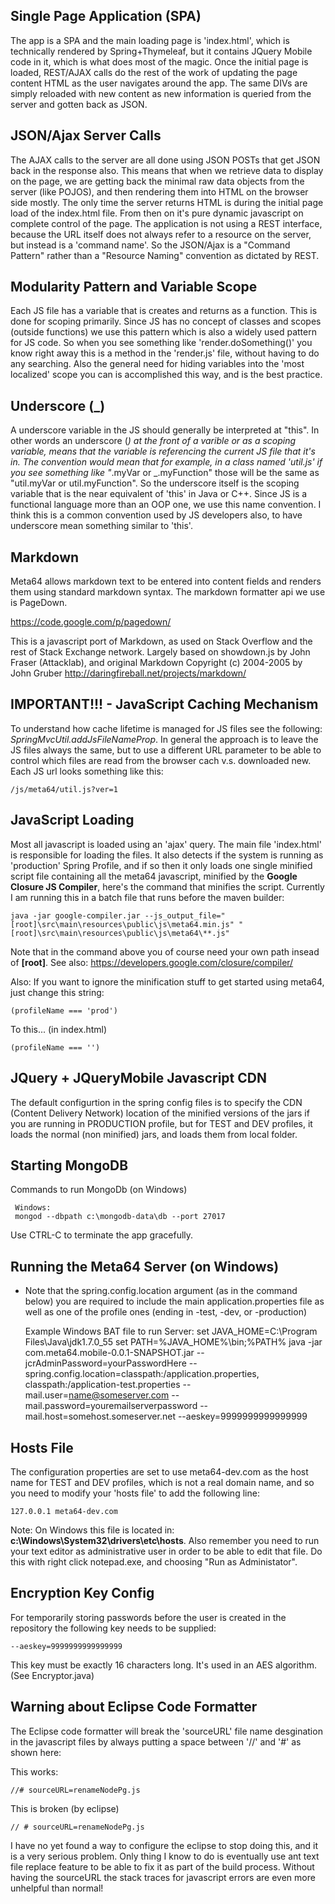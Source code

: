## Single Page Application (SPA)

The app is a SPA and the main loading page is 'index.html', which is technically rendered by Spring+Thymeleaf, but it contains JQuery Mobile code in it, which is what does most of the magic. Once the initial page is loaded, REST/AJAX calls do the rest of the work of updating the page content HTML as the user navigates around the app. The same DIVs are simply reloaded with new content as new information is queried from the server and gotten back as JSON.

## JSON/Ajax Server Calls

The AJAX calls to the server are all done using JSON POSTs that get JSON back in the response also. This means that when we retrieve data to display on the page, we are getting back the minimal raw data objects from the server (like POJOS), and then rendering them into HTML on the browser side mostly. The only time the server returns HTML is during the initial page load of the index.html file. From then on it's pure dynamic javascript on complete control of the page. The application is not using a REST interface, because the URL itself does not always refer to a resource on the server, but instead is a 'command name'. So the JSON/Ajax is a "Command Pattern" rather than a "Resource Naming" convention as dictated by REST.

## Modularity Pattern and Variable Scope

Each JS file has a variable that is creates and returns as a function. This is done for scoping primarily. Since JS has no concept of classes and scopes (outside functions) we use this pattern which is also a widely used pattern for JS code. So when you see something like 'render.doSomething()' you know right away this is a method in the 'render.js' file, without having to do any searching. Also the general need for hiding variables into the 'most localized' scope you can is accomplished this way, and is the best practice.

## Underscore (_)

A underscore variable in the JS should generally be interpreted at "this". In other words an underscore (_) at the front of a varible or as a scoping variable, means that the variable is referencing the current JS file that it's in. The convention would mean that for example, in a class named 'util.js' if you see something like "_.myVar or _.myFunction" those will be the same as "util.myVar or util.myFunction". So the underscore itself is the scoping variable that is the near equivalent of 'this' in Java or C++. Since JS is a functional language more than an OOP one, we use this name convention. I think this is a common convention used by JS developers also, to have underscore mean something similar to 'this'.

## Markdown 

Meta64 allows markdown text to be entered into content fields and renders them using standard markdown syntax. The markdown formatter api we use is PageDown.

https://code.google.com/p/pagedown/

This is a javascript port of Markdown, as used on Stack Overflow and the rest of Stack Exchange network. Largely based on showdown.js by John Fraser (Attacklab), and original Markdown Copyright (c) 2004-2005 by John Gruber
http://daringfireball.net/projects/markdown/

## IMPORTANT!!! - JavaScript Caching Mechanism

To understand how cache lifetime is managed for JS files see the following: *SpringMvcUtil.addJsFileNameProp*. In general the approach is to leave the JS files always the same, but to use a different URL parameter to be able to control which files are read from the browser cach v.s. downloaded new. Each JS url looks something like this:

    /js/meta64/util.js?ver=1

## JavaScript Loading

Most all javascript is loaded using an 'ajax' query. The main file 'index.html' is responsible for loading the files. It also detects if the system is running as 'production' Spring Profile, and if so then it only loads one single minified script file containing all the meta64 javascript, minified by the **Google Closure JS Compiler**, here's the command that minifies the script. Currently I am running this in a batch file that runs before the maven builder:

    java -jar google-compiler.jar --js_output_file="[root]\src\main\resources\public\js\meta64.min.js" "[root]\src\main\resources\public\js\meta64\**.js"

Note that in the command above you of course need your own path insead of **[root]**.
See also: https://developers.google.com/closure/compiler/

Also: If you want to ignore the minification stuff to get started using meta64, just change this string:

    (profileName === 'prod')
To this... (in index.html)

    (profileName === '')

## JQuery + JQueryMobile Javascript CDN

The default configurtion in the spring config files is to specify the CDN (Content Delivery Network) location of the minified versions of the jars if you are running in PRODUCTION profile, but for TEST and DEV profiles, it loads the normal (non minified) jars, and loads them from local folder.

## Starting MongoDB

Commands to run MongoDb (on Windows)

	 Windows: 
	 mongod --dbpath c:\mongodb-data\db --port 27017
	 
Use CTRL-C to terminate the app gracefully.

## Running the Meta64 Server (on Windows)

* Note that the spring.config.location argument (as in the command below) you are required to include the main application.properties file as well as one of the profile ones (ending in -test, -dev, or -production)

    Example Windows BAT file to run Server:
    set JAVA_HOME=C:\Program Files\Java\jdk1.7.0_55
    set PATH=%JAVA_HOME%\bin;%PATH%
    java -jar com.meta64.mobile-0.0.1-SNAPSHOT.jar 
    	 --jcrAdminPassword=yourPasswordHere
       --spring.config.location=classpath:/application.properties, 
    	   classpath:/application-test.properties
       --mail.user=name@someserver.com 
       --mail.password=youremailserverpassword 
       --mail.host=somehost.someserver.net
       --aeskey=9999999999999999
    
## Hosts File
The configuration properties are set to use meta64-dev.com as the host name for TEST and DEV profiles, which is not a real domain name, and so you need to modify your 'hosts file' to add the following line:

    127.0.0.1 meta64-dev.com
    
Note: On Windows this file is located in: **c:\Windows\System32\drivers\etc\hosts**. Also remember you need to run your text editor as administrative user in order to be able to edit that file. Do this with right click notepad.exe, and choosing "Run as Administator".  
    
    
## Encryption Key Config

For temporarily storing passwords before the user is created in the repository the following key needs to be supplied:

    --aeskey=9999999999999999

This key must be exactly 16 characters long. It's used in an AES algorithm. (See Encryptor.java)

## Warning about Eclipse Code Formatter

The Eclipse code formatter will break the 'sourceURL' file name desgination in the javascript files by always putting a space between '//' and '#' as shown here:

This works:

    //# sourceURL=renameNodePg.js

This is broken (by eclipse)

    // # sourceURL=renameNodePg.js

I have no yet found a way to configure the eclipse to stop doing this, and it is a very serious problem. Only thing I know to do is eventually use ant text file replace feature to be able to fix it as part of the build process. Without having the sourceURL the stack traces for javascript errors are even more unhelpful than normal!




